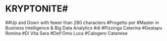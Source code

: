 # KRYPTONITE#
##Up and Down with fewer than 280 characters
#Progetto per 
#Master in Business Intelligence & Big Data Analytics
#di
#Pizzinga Caterina
#Gealapu Romina
#Di Vita Sara
#Dell'Omo Luca
#Calogero Catanese
